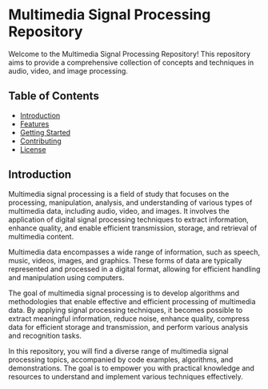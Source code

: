 # Multimedia Signal Processing Repository

Welcome to the Multimedia Signal Processing Repository! This repository aims to provide a comprehensive collection of concepts and techniques in audio, video, and image processing.

## Table of Contents

- [Introduction](#introduction)
- [Features](#features)
- [Getting Started](#getting-started)
- [Contributing](#contributing)
- [License](#license)

## Introduction
Multimedia signal processing is a field of study that focuses on the processing, manipulation, analysis, and understanding of various types of multimedia data, including audio, video, and images. It involves the application of digital signal processing techniques to extract information, enhance quality, and enable efficient transmission, storage, and retrieval of multimedia content.

Multimedia data encompasses a wide range of information, such as speech, music, videos, images, and graphics. These forms of data are typically represented and processed in a digital format, allowing for efficient handling and manipulation using computers.

The goal of multimedia signal processing is to develop algorithms and methodologies that enable effective and efficient processing of multimedia data. By applying signal processing techniques, it becomes possible to extract meaningful information, reduce noise, enhance quality, compress data for efficient storage and transmission, and perform various analysis and recognition tasks.

In this repository, you will find a diverse range of multimedia signal processing topics, accompanied by code examples, algorithms, and demonstrations. The goal is to empower you with practical knowledge and resources to understand and implement various techniques effectively.
